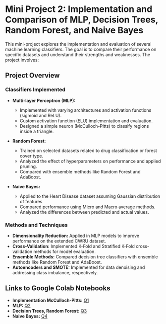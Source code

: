 # Mini Project 2: Implementation and Comparison of MLP, Decision Trees, Random Forest, and Naive Bayes

This mini-project explores the implementation and evaluation of several machine learning classifiers. The goal is to compare their performance on specific datasets and understand their strengths and weaknesses. The project involves:

## Project Overview

### Classifiers Implemented
- **Multi-layer Perceptron (MLP):**
  - Implemented with varying architectures and activation functions (sigmoid and ReLU).
  - Custom activation function (ELU) implementation and evaluation.
  - Designed a simple neuron (McCulloch-Pitts) to classify regions inside a triangle.

- **Random Forest:**
  - Trained on selected datasets related to drug classification or forest cover type.
  - Analyzed the effect of hyperparameters on performance and applied pruning.
  - Compared with ensemble methods like Random Forest and AdaBoost.

- **Naive Bayes:**
  - Applied to the Heart Disease dataset assuming Gaussian distribution of features.
  - Compared performance using Micro and Macro average methods.
  - Analyzed the differences between predicted and actual values.


### Methods and Techniques

- **Dimensionality Reduction:** Applied in MLP models to improve performance on the extended CWRU dataset.
- **Cross-Validation:** Implemented K-Fold and Stratified K-Fold cross-validation methods for model evaluation.
- **Ensemble Methods:** Compared decision tree classifiers with ensemble methods like Random Forest and AdaBoost.
- **Autoencoders and SMOTE:** Implemented for data denoising and addressing class imbalance, respectively.

## Links to Google Colab Notebooks
- **Implementation McCulloch-Pitts:** [Q1](https://colab.research.google.com/drive/1kArNn1D5TADjH7yIPWhrTBEHnEt18PnT?usp=sharing)
- **MLP:** [Q2](https://colab.research.google.com/drive/1nV2djffDYJF--97fBHS3DmZTIi7dWh7h?usp=sharing)
- **Decision Trees, Random Forest:** [Q3](https://colab.research.google.com/drive/18IklvkgDHrH45lYyN4chG9UFq2AQN8rX?usp=sharing)
- **Naive Bayes:** [Q4](https://colab.research.google.com/drive/198kllTQK4Q0mSq8fGQqtB7culZ11JsYl?usp=sharing)
